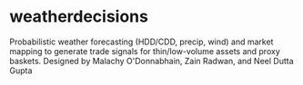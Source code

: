 # weatherdecisions
Probabilistic weather forecasting (HDD/CDD, precip, wind) and market mapping to generate trade signals for thin/low-volume assets and proxy baskets. Designed by Malachy O'Donnabhain, Zain Radwan, and Neel Dutta Gupta

